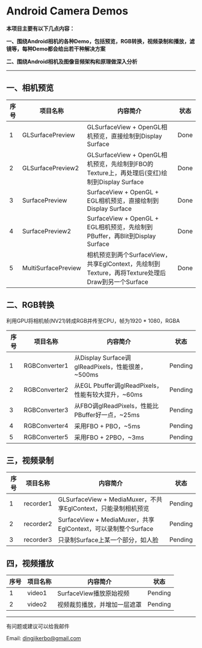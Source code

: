 # Android Camera Demos

**本项目主要有以下几点内容：**

**一、围绕Android相机的各种Demo，包括预览，RGB转换，视频录制和播放，滤镜等，每种Demo都会给出若干种解决方案**

**二、围绕Android相机及图像音频架构和原理做深入分析**



------

## **一、相机预览**

|序号|项目名称|内容简介|状态|
|--- |-------|-------|------|
|1|GLSurfacePreview|GLSurfaceView + OpenGL相机预览，直接绘制到Display Surface|Done|
|2|GLSurfacePreview2|GLSurfaceView + OpenGL相机预览，先绘制到FBO的Texture上，再处理后(变红)绘制到Display Surface|Done|
|3|SurfacePreview|SurfaceView + OpenGL + EGL相机预览，直接绘制到Display Surface|Done|
|4|SurfacePreview2|SurfaceView + OpenGL + EGL相机预览，先绘制到PBuffer，再Blit到Display Surface|Done|
|5|MultiSurfacePreview|相机预览到两个SurfaceView，共享EglContext，先绘制到Texture，再将Texture处理后Draw到另一个Surface|Done|

## **二、RGB转换**
利用GPU将相机帧(NV21)转成RGB并传至CPU，帧为1920 * 1080，RGBA

|序号|项目名称|内容简介|状态|
|--- |-------|-------|-----|
|1|RGBConverter1|从Display Surface调glReadPixels，性能很差，~500ms|Pending|
|2|RGBConverter2|从EGL Pbuffer调glReadPixels，性能有较大提升，~60ms|Pending|
|3|RGBConverter3|从FBO调glReadPixels，性能比PBuffer好一点，~25ms|Pending|
|4|RGBConverter4|采用FBO + PBO，~5ms|Pending|
|5|RGBConverter5|采用FBO + 2PBO，~3ms|Pending|


## **三，视频录制**

|序号|项目名称|内容简介|状态|
|--- |-------|-------|----|
|1|recorder1|GLSurfaceView + MediaMuxer，不共享EglContext，只能录制相机预览|Pending|
|2|recorder2|SurfaceView + MediaMuxer，共享EglContext，可以录制整个Surface|Pending|
|3|recorder3|只录制Surface上某一个部分，如人脸|Pending|


## **四，视频播放**

|序号|项目名称|内容简介|状态|
|--- |-------|-------|----|
|1|video1|SurfaceView播放原始视频|Pending|
|2|video2|视频裁剪播放，并增加一层遮罩|Pending|


------
有问题或建议可以给我邮件

Email: dingjikerbo@gmail.com
